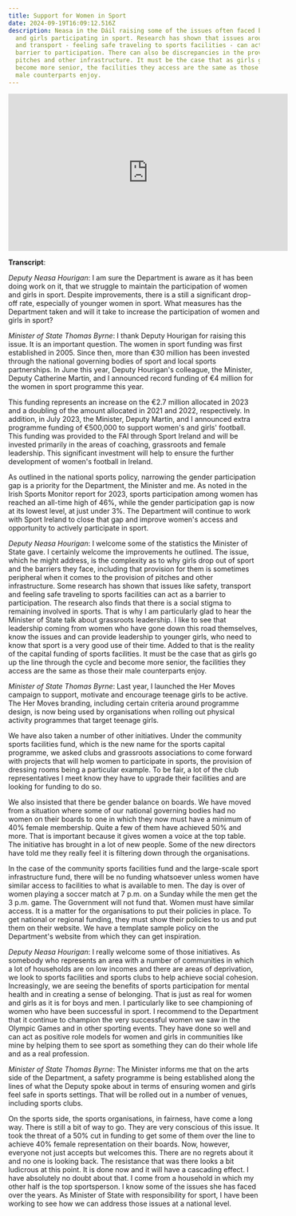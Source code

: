 ```yaml
---
title: Support for Women in Sport
date: 2024-09-19T16:09:12.516Z
description: Neasa in the Dáil raising some of the issues often faced by women
  and girls participating in sport. Research has shown that issues around safety
  and transport - feeling safe traveling to sports facilities - can act as a
  barrier to participation. There can also be discrepancies in the provision of
  pitches and other infrastructure. It must be the case that as girls grow and
  become more senior, the facilities they access are the same as those their
  male counterparts enjoy.
---
```

<iframe width="560" height="315" src="https://www.youtube.com/embed/V-9wmpwl_oU?si=AWZHyJnNnKwN-K0Q" title="YouTube video player" frameborder="0" allow="accelerometer; autoplay; clipboard-write; encrypted-media; gyroscope; picture-in-picture; web-share" referrerpolicy="strict-origin-when-cross-origin" allowfullscreen></iframe>

**Transcript**:  

*Deputy Neasa Hourigan*: I am sure the Department is aware as it has been doing work on it, that we struggle to maintain the participation of women and girls in sport.  Despite improvements, there is a still a significant drop-off rate, especially of younger women in sport.  What measures has the Department taken and will it take to increase the participation of women and girls in sport?

*Minister of State Thomas Byrne*: I thank Deputy Hourigan for raising this issue.  It is an important question.  The women in sport funding was first established in 2005.  Since then, more than €30 million has been invested through the national governing bodies of sport and local sports partnerships.  In June this year, Deputy Hourigan's colleague, the Minister, Deputy Catherine Martin, and I announced record funding of €4 million for the women in sport programme this year.

This funding represents an increase on the €2.7 million allocated in 2023 and a doubling of the amount allocated in 2021 and 2022, respectively.  In addition, in July 2023, the Minister, Deputy Martin, and I announced extra programme funding of €500,000 to support women's and girls' football.  This funding was provided to the FAI through Sport Ireland and will be invested primarily in the areas of coaching, grassroots and female leadership.  This significant investment will help to ensure the further development of women's football in Ireland. 

As outlined in the national sports policy, narrowing the gender participation gap is a priority for the Department, the Minister and me.  As noted in the Irish Sports Monitor report for 2023, sports participation among women has reached an all-time high of 46%, while the gender participation gap is now at its lowest level, at just under 3%.  The Department will continue to work with Sport Ireland to close that gap and improve women's access and opportunity to actively participate in sport.

*Deputy Neasa Hourigan*: I welcome some of the statistics the Minister of State gave. I certainly welcome the improvements he outlined. The issue, which he might address, is the complexity as to why girls drop out of sport and the barriers they face, including that provision for them is sometimes peripheral when it comes to the provision of pitches and other infrastructure. Some research has shown that issues like safety, transport and feeling safe traveling to sports facilities can act as a barrier to participation. The research also finds that there is a social stigma to remaining involved in sports. That is why I am particularly glad to hear the Minister of State talk about grassroots leadership. I like to see that leadership coming from women who have gone down this road themselves, know the issues and can provide leadership to younger girls, who need to know that sport is a very good use of their time. Added to that is the reality of the capital funding of sports facilities. It must be the case that as girls go up the line through the cycle and become more senior, the facilities they access are the same as those their male counterparts enjoy.

*Minister of State Thomas Byrne*: Last year, I launched the Her Moves campaign to support, motivate and encourage teenage girls to be active.  The Her Moves branding, including certain criteria around programme design, is now being used by organisations when rolling out physical activity programmes that target teenage girls.
 

We have also taken a number of other initiatives.  Under the community sports facilities fund, which is the new name for the sports capital programme, we asked clubs and grassroots associations to come forward with projects that will help women to participate in sports, the provision of dressing rooms being a particular example.  To be fair, a lot of the club representatives I meet know they have to upgrade their facilities and are looking for funding to do so.


We also insisted that there be gender balance on boards.  We have moved from a situation where some of our national governing bodies had no women on their boards to one in which they now must have a minimum of 40% female membership.  Quite a few of them have achieved 50% and more.  That is important because it gives women a voice at the top table.  The initiative has brought in a lot of new people.  Some of the new directors have told me they really feel it is filtering down through the organisations.


In the case of the community sports facilities fund and the large-scale sport infrastructure fund, there will be no funding whatsoever unless women have similar access to facilities to what is available to men.  The day is over of women playing a soccer match at 7 p.m. on a Sunday while the men get the 3 p.m. game.  The Government will not fund that.  Women must have similar access.  It is a matter for the organisations to put their policies in place.  To get national or regional funding, they must show their policies to us and put them on their website.  We have a template sample policy on the Department's website from which they can get inspiration.

*Deputy Neasa Hourigan*: I really welcome some of those initiatives. As somebody who represents an area with a number of communities in which a lot of households are on low incomes and there are areas of deprivation, we look to sports facilities and sports clubs to help achieve social cohesion.  Increasingly, we are seeing the benefits of sports participation for mental health and in creating a sense of belonging. That is just as real for women and girls as it is for boys and men.  I particularly like to see championing of women who have been successful in sport.  I recommend to the Department that it continue to champion the very successful women we saw in the Olympic Games and in other sporting events.  They have done so well and can act as positive role models for women and girls in communities like mine by helping them to see sport as something they can do their whole life and as a real profession.

*Minister of State Thomas Byrne*: The Minister informs me that on the arts side of the Department, a safety programme is being established along the lines of what the Deputy spoke about in terms of ensuring women and girls feel safe in sports settings.  That will be rolled out in a number of venues, including sports clubs.


On the sports side, the sports organisations, in fairness, have come a long way. There is still a bit of way to go.  They are very conscious of this issue.  It took the threat of a 50% cut in funding to get some of them over the line to achieve 40% female representation on their boards. Now, however, everyone not just accepts but welcomes this. There are no regrets about it and no one is looking back. The resistance that was there looks a bit ludicrous at this point.  It is done now and it will have a cascading effect. I have absolutely no doubt about that. I come from a household in which my other half is the top sportsperson. I know some of the issues she has faced over the years. As Minister of State with responsibility for sport, I have been working to see how we can address those issues at a national level.